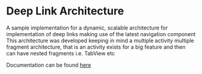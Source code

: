 # Deep Link Architecture


A sample implementation for a dynamic, scalable architecture for implementation of deep links making use of the latest navigation component
This architecture was developed keeping in mind a multiple activity multiple fragment architecture, that is an activity exists for a big feature and then can have nested fragments i.e. TabView etc


Documentation can be found [here](https://buildrapido.atlassian.net/wiki/spaces/AN/pages/3216277505/Deeplink+architecture)